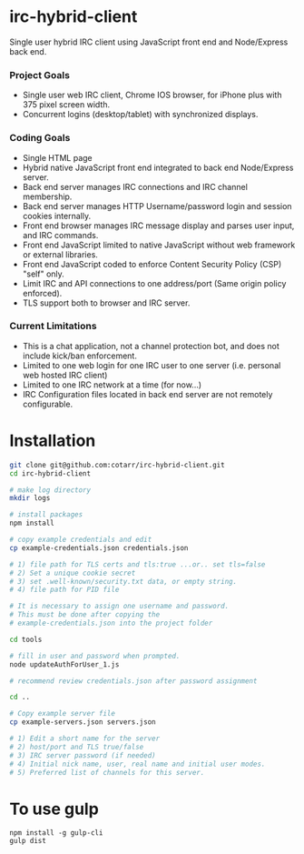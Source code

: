 # irc-hybrid-client

Single user hybrid IRC client using JavaScript front end and Node/Express back end.

### Project Goals

- Single user web IRC client, Chrome IOS browser, for iPhone plus with 375 pixel screen width.
- Concurrent logins (desktop/tablet) with synchronized displays.

### Coding Goals

- Single HTML page
- Hybrid native JavaScript front end integrated to back end Node/Express server.
- Back end server manages IRC connections and IRC channel membership.
- Back end server manages HTTP Username/password login and session cookies internally.
- Front end browser manages IRC message display and parses user input, and IRC commands.
- Front end JavaScript limited to native JavaScript without web framework or external libraries.
- Front end JavaScript coded to enforce Content Security Policy (CSP) "self" only.
- Limit IRC and API connections to one address/port (Same origin policy enforced).
- TLS support both to browser and IRC server.

### Current Limitations

- This is a chat application, not a channel protection bot, and does not include kick/ban enforcement.
- Limited to one web login for one IRC user to one server (i.e. personal web hosted IRC client)
- Limited to one IRC network at a time (for now...)
- IRC Configuration files located in back end server are not remotely configurable.

# Installation

```bash
git clone git@github.com:cotarr/irc-hybrid-client.git
cd irc-hybrid-client

# make log directory
mkdir logs

# install packages
npm install

# copy example credentials and edit
cp example-credentials.json credentials.json

# 1) file path for TLS certs and tls:true ...or.. set tls=false
# 2) Set a unique cookie secret
# 3) set .well-known/security.txt data, or empty string.
# 4) file path for PID file

# It is necessary to assign one username and password.
# This must be done after copying the
# example-credentials.json into the project folder

cd tools

# fill in user and password when prompted.
node updateAuthForUser_1.js

# recommend review credentials.json after password assignment

cd ..

# Copy example server file
cp example-servers.json servers.json

# 1) Edit a short name for the server
# 2) host/port and TLS true/false
# 3) IRC server password (if needed)
# 4) Initial nick name, user, real name and initial user modes.
# 5) Preferred list of channels for this server.
```

# To use gulp
```
npm install -g gulp-cli
gulp dist
```
